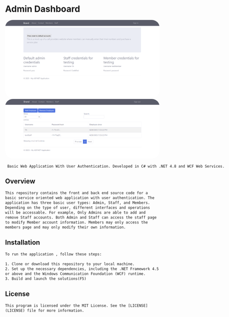# Admin Dashboard

<img src="./assets/Home(logged out).png" style="border-radius: 25px; width: 800px"></img><br/>
<img src="./assets/AdminDash.png" style="border-radius: 25px; width: 800px"></img><br/>

<div style="width: 800px">
    
     Basic Web Application With User Authentication. Developed in C# with .NET 4.8 and WCF Web Services.

</div>


## Overview

<div style="">

    This repository contains the front and back end source code for a basic service oriented web application with user authentication. The application has three basic user types: Admin, Staff, and Members. Depending on the type of user, different interfaces and operations will be accessable. For example, Only Admins are able to add and remove Staff accounts. Both Admin and Staff can access the staff page to modify Member account information. Members may only access the members page and may only modify their own information. 

</div>


## Installation
<div style="">
    
    To run the application , follow these steps:

    1. Clone or download this repository to your local machine.
    2. Set up the necessary dependencies, including the .NET Framework 4.5 or above and the Windows Communication Foundation (WCF) runtime.
    3. Build and launch the solutions(F5)
    
</div>


</div>



## License
<div style="">
    
    This program is licensed under the MIT License. See the [LICENSE](LICENSE) file for more information.
    
</div>